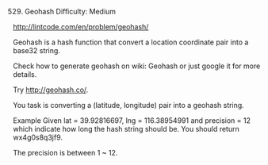 529. Geohash
Difficulty: Medium

http://lintcode.com/en/problem/geohash/

Geohash is a hash function that convert a location coordinate pair into a base32 string.

Check how to generate geohash on wiki: Geohash or just google it for more details.

Try http://geohash.co/.

You task is converting a (latitude, longitude) pair into a geohash string.

Example
Given lat = 39.92816697, lng = 116.38954991 and precision = 12 which indicate how long the hash string should be. You should return wx4g0s8q3jf9.

The precision is between 1 ~ 12.
